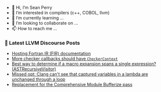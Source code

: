 - 👋 Hi, I’m Sean Perry
- 👀 I’m interested in compilers (c++, COBOL, llvm)
- 🌱 I’m currently learning ...
- 💞️ I’m looking to collaborate on ...
- 📫 How to reach me ...

<!---
s66perry/s66perry is a ✨ special ✨ repository because its `README.md` (this file) appears on your GitHub profile.
You can click the Preview link to take a look at your changes.
--->
### 📕 Latest LLVM Discourse Posts

<!-- DISCOURSE-LLVM:START -->
- [Hosting Fortran IR &lpar;FIR&rpar; documentation](https://discourse.llvm.org/t/hosting-fortran-ir-fir-documentation/63220#post_1)
- [More checker callbacks should have `CheckerContext`](https://discourse.llvm.org/t/more-checker-callbacks-should-have-checkercontext/63211#post_6)
- [Best way to determine if a macro expansion spans a single expression? &lpar;ASTRecursiveVisitor&rpar;](https://discourse.llvm.org/t/best-way-to-determine-if-a-macro-expansion-spans-a-single-expression-astrecursivevisitor/63091#post_6)
- [Missed opt: Clang can&#39;t see that captured variables in a lambda are unchanged through a loop](https://discourse.llvm.org/t/missed-opt-clang-cant-see-that-captured-variables-in-a-lambda-are-unchanged-through-a-loop/63213#post_2)
- [Replacement for the Comprehensive Module Bufferize pass](https://discourse.llvm.org/t/replacement-for-the-comprehensive-module-bufferize-pass/63219#post_2)
<!-- DISCOURSE-LLVM:END -->
